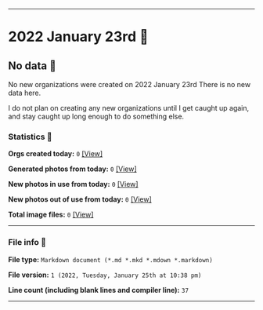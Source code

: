 
***

# 2022 January 23rd 📅

## No data 🚫

No new organizations were created on 2022 January 23rd There is no new data here.

I do not plan on creating any new organizations until I get caught up again, and stay caught up long enough to do something else.

<!-- I will (hopefully) be creating new organizations at some point later this month. At the moment, I have become overloaded, and need to take a break. The list keeps growing faster than I can catch up on it, and it would have taken 3+ more consecutive days of work, which I can't do right now. !-->

### Statistics 📝

**Orgs created today:** `0` [[View]](/NewOrgs/2022/01_January/README.md#january-23rd-2022)

**Generated photos from today:** `0` [[View]](/OrganizationGraphics/ByDate/2022/01_January/23/Generated/)

**New photos in use from today:** `0` [[View]](/OrganizationGraphics/ByDate/2022/01_January/23/Used/)

**New photos out of use from today:** `0` [[View]](/OrganizationGraphics/ByDate/2022/01_January/23/Unused/)

**Total image files:** `0` [[View]](/OrganizationGraphics/ByDate/2022_January/23/)

***

### File info 📜

**File type:** `Markdown document (*.md *.mkd *.mdown *.markdown)`

**File version:** `1 (2022, Tuesday, January 25th at 10:38 pm)`

**Line count (including blank lines and compiler line):** `37`

***
